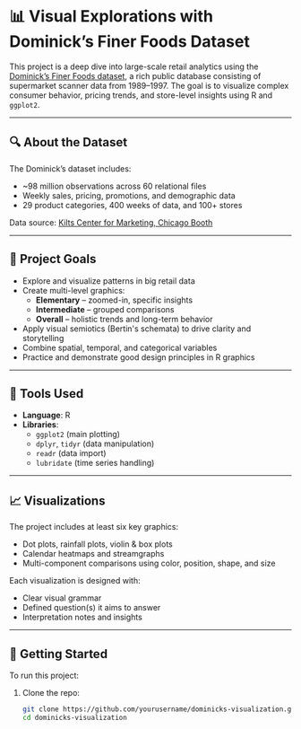 # 📊 Visual Explorations with Dominick’s Finer Foods Dataset

This project is a deep dive into large-scale retail analytics using the [Dominick’s Finer Foods dataset](https://www.chicagobooth.edu/research/kilts/research-data/dominicks), a rich public database consisting of supermarket scanner data from 1989–1997. The goal is to visualize complex consumer behavior, pricing trends, and store-level insights using R and `ggplot2`.

---

## 🔍 About the Dataset

The Dominick’s dataset includes:
- ~98 million observations across 60 relational files
- Weekly sales, pricing, promotions, and demographic data
- 29 product categories, 400 weeks of data, and 100+ stores

Data source: [Kilts Center for Marketing, Chicago Booth](https://www.chicagobooth.edu/research/kilts/research-data/dominicks)

---

## 🎯 Project Goals

- Explore and visualize patterns in big retail data
- Create multi-level graphics:
  - **Elementary** – zoomed-in, specific insights
  - **Intermediate** – grouped comparisons
  - **Overall** – holistic trends and long-term behavior
- Apply visual semiotics (Bertin's schemata) to drive clarity and storytelling
- Combine spatial, temporal, and categorical variables
- Practice and demonstrate good design principles in R graphics

---

## 🧰 Tools Used

- **Language**: R
- **Libraries**: 
  - `ggplot2` (main plotting)
  - `dplyr`, `tidyr` (data manipulation)
  - `readr` (data import)
  - `lubridate` (time series handling)

---

## 📈 Visualizations

The project includes at least six key graphics:
- Dot plots, rainfall plots, violin & box plots
- Calendar heatmaps and streamgraphs
- Multi-component comparisons using color, position, shape, and size

Each visualization is designed with:
- Clear visual grammar
- Defined question(s) it aims to answer
- Interpretation notes and insights

---

## 🚀 Getting Started

To run this project:

1. Clone the repo:
   ```bash
   git clone https://github.com/yourusername/dominicks-visualization.git
   cd dominicks-visualization
